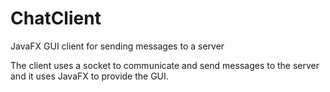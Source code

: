 # ChatClient
JavaFX GUI client for sending messages to a server

The client uses a socket to communicate and send messages to the server and it uses JavaFX to provide the GUI.
